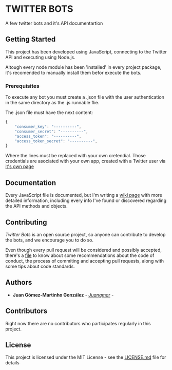 # TWITTER BOTS
A few twitter bots and it's API documentartion

## Getting Started

This project has been developed using JavaScript, connecting to the Twitter API and executing using Node.js.

Altough every node module has been 'installed' in every project package, it's recomended to manually install them befor execute the bots.

### Prerequisites

To execute any bot you must create a .json file with the user authentication in the same directory as the .js runnable flie.

The .json file must have the next content:
```javascript
{
	"consumer_key": "----------",
	"consumer_secret": "----------",
	"access_token": "----------",
	"access_token_secret": "----------",
}
```
Where the lines must be replaced with your own cretendial. Those credentials are asociated with your own app, created with a Twitter user via [it's own page](https://apps.twitter.com/) 

## Documentation

Every JavaScript file is documented, but I'm writing a [wiki page](https://github.com/Juangmar/twitter_bots/wiki) with more detailed information, including every info I've found or discovered regarding the API methods and objects.


## Contributing

*Twitter Bots* is an open source project, so anyone can contribute to develop the bots, and we encourage you to do so.

Even though every pull request will be considered and possibly accepted, there's a [file](CONTRIBUTING.md) to know about some recommendations about the code of conduct, the process of commiting and accepting pull requests, along with some tips about code standards.

## Authors

* **Juan Gómez-Martinho González** - *[Juangmar](https://github.com/Juangmar)* - 

## Contributors

Right now there are no contributors who participates regularly in this project.

## License

This project is licensed under the MIT License - see the [LICENSE.md](LICENSE) file for details
